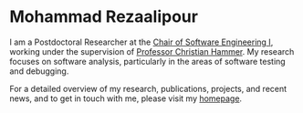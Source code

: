# Mohammad Rezaalipour

I am a Postdoctoral Researcher at the 
[Chair of Software Engineering I](https://www.fim.uni-passau.de/en/software-engineering-i),
working under the supervision of 
[Professor Christian Hammer](https://www.fim.uni-passau.de/en/software-engineering-i/translate-to-englisch-lehrstuhlteam/translate-to-englisch-lehrstuhlinhaber?config_id=a8d16e612076595e5b55aa227262539d&group_id=&module=TemplatePersondetails&range_id=d33789fe6848842635609cb3c3a3ff66&target=289537&username=hammer50&cHash=55277529dcf6fec1edb321830f19affd).
My research focuses on software analysis, particularly in the areas of software testing and debugging.

For a detailed overview of my research, publications, projects, and recent news, and to get in touch with me, please visit my [homepage](https://mohrez86.github.io).
